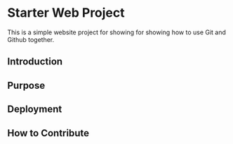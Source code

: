 # Starter Web Project

This is a simple website project for showing for showing how to use Git and Github together.

## Introduction

## Purpose

## Deployment

## How to Contribute

